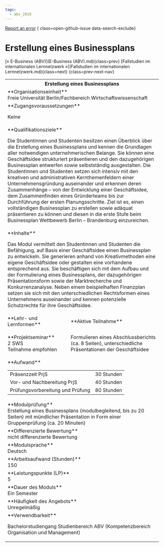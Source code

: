 ```yaml
---
tags:
  - abv_2018
---
```

[Report an error](https://github.com/SGSSGene/FUB-SUP/issues/new?title=Error%20in%20%22Erstellung%20eines%20Businessplans%22&body=There%20seems%20to%20be%20an%20error%20in%20module%20%22Erstellung%20eines%20Businessplans%22%2E%0A%0A%3CDescribe%20here%20a%20slightly%20more%20detailed%20description%20of%20what%20is%20wrong%3E&labels=bug)
{ class=open-github-issue data-search-exclude}

# Erstellung eines Businessplans

[« E-Business (ABV)](E-Business (ABV).md){class=prev}
[Fallstudien im internationalen Lernnetzwerk »](Fallstudien im internationalen Lernnetzwerk.md){class=next}
{class=prev-next-nav}

<table markdown id="moduledesc">
<tr markdown class="moduledesc_head"><th colspan="2">Erstellung eines Businessplans </th></tr>
<tr markdown><td colspan="2">**Organisationseinheit**   <br>Freie Universität Berlin/Fachbereich Wirtschaftswissenschaft</td></tr>


<tr markdown><td colspan="2">**Zugangsvoraussetzungen** <br>

Keine


</td></tr>
<tr markdown><td colspan="2">**Qualifikationsziele**    <br>

Die Studentinnen und Studenten besitzen einen Überblick über die Erstellung
eines Businessplans und kennen die Grundlagen aller notwendigen
unternehmerischen Belange. Sie können eine Geschäftsidee strukturiert
präsentieren und den dazugehörigen Businessplan entwerfen sowie
selbstständig ausgestalten. Die Studentinnen und Studenten setzen sich
intensiv mit den kreativen und administrativen Kernthemenfeldern einer
Unternehmensgründung auseinander und erkennen deren Zusammenhänge – von der Entwicklung einer Geschäftsidee, dem Zusammenfinden eines
  Gründerteams bis zur Durchführung der ersten Planungsschritte. Ziel ist
  es, einen vollständigen Businessplan zu erstellen sowie adäquat
  präsentieren zu können und diesen in die erste Stufe beim Businessplan
  Wettbewerb Berlin – Brandenburg einzureichen.


</td></tr>
<tr markdown><td colspan="2">**Inhalte**                <br>

Das Modul vermittelt den Studentinnen und Studenten die Befähigung, auf
Basis einer Geschäftsidee einen Businessplan zu entwickeln. Sie generieren
anhand von Kreativmethoden eine eigene Geschäftsidee oder gestalten eine
vorhandene entsprechend aus. Sie beschäftigen sich mit dem Aufbau und der
Formulierung eines Businessplans, der dazugehörigen Präsentationsform sowie
der Marktrecherche und Konkurrenzanalyse. Neben einem beispielhaften
Finanzplan setzen sie sich mit den unterschiedlichen Rechtsformen eines
Unternehmens auseinander und kennen potenzielle Schutzrechte für ihre
Geschäftsidee.


</td></tr>

<tr markdown><td>**Lehr- und Lernformen**</td><td>**Aktive Teilnahme**</td></tr>
<tr markdown><td> **Projektseminar** <br>2 SWS <br> Teilnahme empfohlen</td><td>

Formulieren eines Abschlussberichts (ca. 8 Seiten), unterschiedliche Präsentationen der Geschäftsidee
</td></tr>
<tr markdown><td colspan="2">**Aufwand**                <br>
<table class="aufwand_table">
<tr><td>Präsenzzeit PrjS</td><td>30 Stunden</td></tr>
<tr><td>Vor- und Nachbereitung PrjS</td><td>40 Stunden</td></tr>
<tr><td>Prüfungsvorbereitung und Prüfung</td><td>80 Stunden</td></tr>
</table>

</td></tr>
<tr markdown><td colspan="2">**Modulprüfung**             <br>Erstellung eines Businessplans (modulbegleitend, bis zu 20 Seiten) mit
mündlicher Präsentation in Form einer Gruppenprüfung (ca. 20 Minuten)


</td></tr>
<tr markdown><td colspan="2">**Differenzierte Bewertung** <br>nicht differenzierte Bewertung

</td></tr>
<tr markdown><td colspan="2">**Modulsprache**             <br>Deutsch</td></tr>
<tr markdown><td colspan="2">**Arbeitsaufwand (Stunden)** <br>150</td></tr>
<tr markdown><td colspan="2">**Leistungspunkte (LP)**     <br>5</td></tr>
<tr markdown><td colspan="2">**Dauer des Moduls**         <br>Ein Semester</td></tr>
<tr markdown><td colspan="2">**Häufigkeit des Angebots**  <br>Unregelmäßig</td></tr>
<tr markdown><td colspan="2">**Verwendbarkeit**           <br>

Bachelorstudiengang Studienbereich ABV (Kompetenzbereich Organisation und
Management)


</td></tr>


</table>
